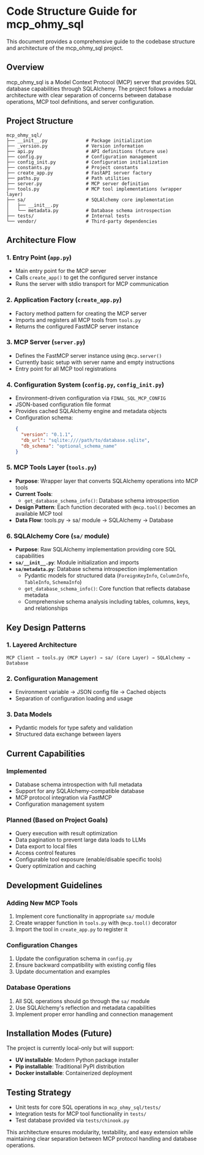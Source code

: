 # Code Structure Guide for mcp_ohmy_sql

This document provides a comprehensive guide to the codebase structure and architecture of the mcp_ohmy_sql project.

## Overview

mcp_ohmy_sql is a Model Context Protocol (MCP) server that provides SQL database capabilities through SQLAlchemy. The project follows a modular architecture with clear separation of concerns between database operations, MCP tool definitions, and server configuration.

## Project Structure

```
mcp_ohmy_sql/
├── __init__.py              # Package initialization
├── _version.py              # Version information
├── api.py                   # API definitions (future use)
├── config.py                # Configuration management
├── config_init.py           # Configuration initialization
├── constants.py             # Project constants
├── create_app.py            # FastAPI server factory
├── paths.py                 # Path utilities
├── server.py                # MCP server definition
├── tools.py                 # MCP tool implementations (wrapper layer)
├── sa/                      # SQLAlchemy core implementation
│   ├── __init__.py
│   └── metadata.py          # Database schema introspection
├── tests/                   # Internal tests
└── vendor/                  # Third-party dependencies
```

## Architecture Flow

### 1. Entry Point (`app.py`)
- Main entry point for the MCP server
- Calls `create_app()` to get the configured server instance
- Runs the server with stdio transport for MCP communication

### 2. Application Factory (`create_app.py`)
- Factory method pattern for creating the MCP server
- Imports and registers all MCP tools from `tools.py`
- Returns the configured FastMCP server instance

### 3. MCP Server (`server.py`)
- Defines the FastMCP server instance using `@mcp.server()`
- Currently basic setup with server name and empty instructions
- Entry point for all MCP tool registrations

### 4. Configuration System (`config.py`, `config_init.py`)
- Environment-driven configuration via `FINAL_SQL_MCP_CONFIG`
- JSON-based configuration file format
- Provides cached SQLAlchemy engine and metadata objects
- Configuration schema:
  ```json
  {
    "version": "0.1.1",
    "db_url": "sqlite:////path/to/database.sqlite", 
    "db_schema": "optional_schema_name"
  }
  ```

### 5. MCP Tools Layer (`tools.py`)
- **Purpose**: Wrapper layer that converts SQLAlchemy operations into MCP tools
- **Current Tools**: 
  - `get_database_schema_info()`: Database schema introspection
- **Design Pattern**: Each function decorated with `@mcp.tool()` becomes an available MCP tool
- **Data Flow**: tools.py → sa/ module → SQLAlchemy → Database

### 6. SQLAlchemy Core (`sa/` module)
- **Purpose**: Raw SQLAlchemy implementation providing core SQL capabilities
- **`sa/__init__.py`**: Module initialization and imports
- **`sa/metadata.py`**: Database schema introspection implementation
  - Pydantic models for structured data (`ForeignKeyInfo`, `ColumnInfo`, `TableInfo`, `SchemaInfo`)
  - `get_database_schema_info()`: Core function that reflects database metadata
  - Comprehensive schema analysis including tables, columns, keys, and relationships

## Key Design Patterns

### 1. Layered Architecture
```
MCP Client → tools.py (MCP Layer) → sa/ (Core Layer) → SQLAlchemy → Database
```

### 2. Configuration Management
- Environment variable → JSON config file → Cached objects
- Separation of configuration loading and usage

### 3. Data Models
- Pydantic models for type safety and validation
- Structured data exchange between layers

## Current Capabilities

### Implemented
- Database schema introspection with full metadata
- Support for any SQLAlchemy-compatible database
- MCP protocol integration via FastMCP
- Configuration management system

### Planned (Based on Project Goals)
- Query execution with result optimization
- Data pagination to prevent large data loads to LLMs
- Data export to local files
- Access control features
- Configurable tool exposure (enable/disable specific tools)
- Query optimization and caching

## Development Guidelines

### Adding New MCP Tools
1. Implement core functionality in appropriate `sa/` module
2. Create wrapper function in `tools.py` with `@mcp.tool()` decorator
3. Import the tool in `create_app.py` to register it

### Configuration Changes
1. Update the configuration schema in `config.py`
2. Ensure backward compatibility with existing config files
3. Update documentation and examples

### Database Operations
1. All SQL operations should go through the `sa/` module
2. Use SQLAlchemy's reflection and metadata capabilities
3. Implement proper error handling and connection management

## Installation Modes (Future)

The project is currently local-only but will support:
- **UV installable**: Modern Python package installer
- **Pip installable**: Traditional PyPI distribution
- **Docker installable**: Containerized deployment

## Testing Strategy

- Unit tests for core SQL operations in `mcp_ohmy_sql/tests/`
- Integration tests for MCP tool functionality in `tests/`
- Test database provided via `tests/chinook.py`

This architecture ensures modularity, testability, and easy extension while maintaining clear separation between MCP protocol handling and database operations.